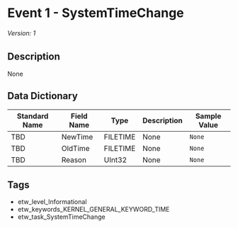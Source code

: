 # Event 1 - SystemTimeChange
###### Version: 1

## Description
None

## Data Dictionary
|Standard Name|Field Name|Type|Description|Sample Value|
|---|---|---|---|---|
|TBD|NewTime|FILETIME|None|`None`|
|TBD|OldTime|FILETIME|None|`None`|
|TBD|Reason|UInt32|None|`None`|

## Tags
* etw_level_Informational
* etw_keywords_KERNEL_GENERAL_KEYWORD_TIME
* etw_task_SystemTimeChange
